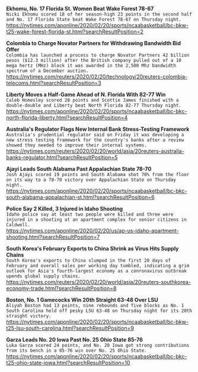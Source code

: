 **Ekhomu, No. 17 Florida St. Women Beat Wake Forest 78-67**\
`Nicki Ekhomu scored 18 of her season-high 23 points in the second half and No. 17 Florida State beat Wake Forest 78-67 on Thursday night. `\
https://nytimes.com/aponline/2020/02/20/sports/ncaabasketball/bc-bkw-t25-wake-forest-florida-st.html?searchResultPosition=2

**Colombia to Charge Novator Partners for Withdrawing Bandwidth Bid Offer**\
`Colombia has launched a process to charge Novator Partners 42 billion pesos ($12.3 million) after the British company pulled out of a 10 mega hertz (MHz) block it was awarded in the 2,500 Mhz bandwidth spectrum of a December auction. `\
https://nytimes.com/reuters/2020/02/20/technology/20reuters-colombia-telecoms.html?searchResultPosition=3

**Liberty Moves a Half-Game Ahead of N. Florida With 82-77 Win**\
`Caleb Homesley scored 28 points and Scottie James finished with a double-double and Liberty beat North Florida 82-77 Thursday night.`\
https://nytimes.com/aponline/2020/02/20/sports/ncaabasketball/bc-bkc-north-florida-liberty.html?searchResultPosition=4

**Australia's Regulator Flags New Internal Bank Stress-Testing Framework**\
`Australia's prudential regulator said on Friday it was developing a new stress testing framework for the country's banks after a review showed they needed to improve their internal systems. `\
https://nytimes.com/reuters/2020/02/20/world/asia/20reuters-australia-banks-regulator.html?searchResultPosition=5

**Ajayi Leads South Alabama Past Appalachian State 78-70**\
`Josh Ajayi scored 19 points and South Alabama shot 70% from the floor on its way to a 78-70 victory over Appalachian State on Thursday night.`\
https://nytimes.com/aponline/2020/02/20/sports/ncaabasketball/bc-bkc-south-alabama-appalachian-st.html?searchResultPosition=6

**Police Say 2 Killed, 3 Injured in Idaho Shooting**\
`Idaho police say at least two people were killed and three were injured in a shooting at an apartment complex for senior citizens in Caldwell.`\
https://nytimes.com/aponline/2020/02/20/us/ap-us-idaho-apartment-shooting.html?searchResultPosition=7

**South Korea's February Exports to China Shrink as Virus Hits Supply Chains**\
`South Korea's exports to China slumped in the first 20 days of February and overall sales per working day tumbled, indicating a grim outlook for Asia's fourth-largest economy as a conronavirus outbreak upends global supply chains.`\
https://nytimes.com/reuters/2020/02/20/world/asia/20reuters-southkorea-economy-trade.html?searchResultPosition=8

**Boston, No. 1 Gamecocks Win 20th Straight 63-48 Over LSU**\
`Aliyah Boston had 13 points, nine rebounds and five blocks as No. 1 South Carolina held off pesky LSU 63-48 on Thursday night for its 20th straight victory. `\
https://nytimes.com/aponline/2020/02/20/sports/ncaabasketball/bc-bkw-t25-lsu-south-carolina.html?searchResultPosition=9

**Garza Leads No. 20 Iowa Past No. 25 Ohio State 85-76**\
`Luka Garza scored 24 points, and No. 20 Iowa got strong contributions from its bench in a 85-76 win over No. 25 Ohio State.`\
https://nytimes.com/aponline/2020/02/20/sports/ncaabasketball/bc-bkc-t25-ohio-state-iowa.html?searchResultPosition=10


